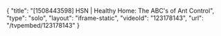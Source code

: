 {
    "title": "[1508443598] HSN | Healthy Home: The ABC's of Ant Control",
    "type": "solo",
    "layout": "iframe-static",
    "videoId": "123178143",
    "url": "\/tvpembed\/123178143"
}